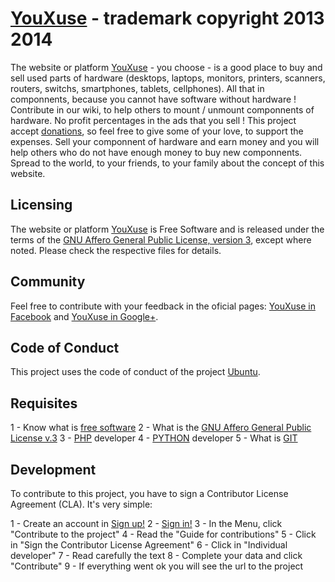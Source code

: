

# [YouXuse](http://www.youxuse.com) - trademark copyright 2013 2014

The website or platform [YouXuse](http://www.youxuse.com) - you choose - is a good place to buy and sell used parts of hardware (desktops, laptops, monitors, printers, scanners, routers, switchs, smartphones, tablets, cellphones).
All that in componnents, because you cannot have software without hardware !
Contribute in our wiki, to help others to mount / unmount componnents of hardware.
No profit percentages in the ads that you sell !
This project accept [donations](http://www.youxuse.com/donate.php), so feel free to give some of your love, to support the expenses.
Sell your componnent of hardware and earn money and you will help others who do not have enough money to buy new componnents.
Spread to the world, to your friends, to your family about the concept of this website.

## Licensing

The website or platform [YouXuse](http://www.youxuse.com) is Free Software and is released under the terms of the [GNU Affero General Public License, version 3](http://www.youxuse.com/license.php), except where noted. Please check the respective files for details.

## Community

Feel free to contribute with your feedback in the oficial pages: [YouXuse in Facebook]() and [YouXuse in Google+]().

## Code of Conduct

This project uses the code of conduct of the project [Ubuntu](http://www.ubuntu.com/about/about-ubuntu/conduct).

## Requisites

1 - Know what is [free software](http://www.gnu.org/philosophy/free-sw.en.html)
2 - What is the [GNU Affero General Public License v.3](http://www.youxuse.com/license.php)
3 - [PHP](http://www.php.net/) developer
4 - [PYTHON](http://www.python.org/) developer
5 - What is [GIT](http://www.git-scm.com/)

## Development

To contribute to this project, you have to sign a Contributor License Agreement (CLA).
It's very simple:

1 - Create an account in [Sign up!](http://www.youxuse.com/signup.php)
2 - [Sign in!](http://www.youxuse.com/signin.php)
3 - In the Menu, click "Contribute to the project"
4 - Read the "Guide for contributions"
5 - Click in "Sign the Contributor License Agreement"
6 - Click in "Individual developer"
7 - Read carefully the text
8 - Complete your data and click "Contribute"
9 - If everything went ok you will see the url to the project
